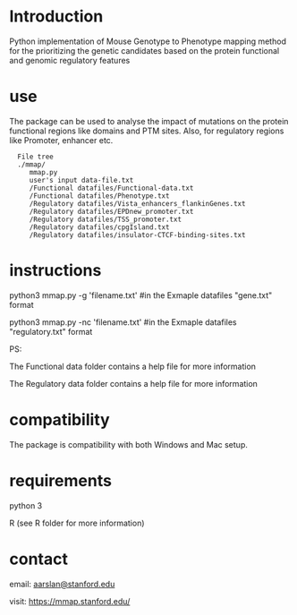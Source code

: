 # Introduction

   Python implementation of Mouse Genotype to Phenotype mapping method for the prioritizing the genetic candidates based on the protein functional and genomic regulatory features

# use

The package can be used to analyse the impact of mutations on the protein functional regions like domains and PTM sites. Also, for regulatory regions like  Promoter, enhancer etc.
    
      File tree
      ./mmap/
         mmap.py
         user's input data-file.txt
         /Functional datafiles/Functional-data.txt
         /Functional datafiles/Phenotype.txt
         /Regulatory datafiles/Vista_enhancers_flankinGenes.txt
         /Regulatory datafiles/EPDnew_promoter.txt
         /Regulatory datafiles/TSS_promoter.txt
         /Regulatory datafiles/cpgIsland.txt
         /Regulatory datafiles/insulator-CTCF-binding-sites.txt
            
   # instructions
   python3 mmap.py -g 'filename.txt' #in the Exmaple datafiles "gene.txt" format
   
   python3 mmap.py -nc 'filename.txt'  #in the Exmaple datafiles "regulatory.txt" format
   
   PS: 
   
   The Functional data folder contains a help file for more information
      
   The Regulatory data folder contains a help file for more information
         
# compatibility

 The package is compatibility with both Windows and Mac setup. 
    
# requirements

   python 3 
    
   R (see R folder for more information)

# contact

   email: aarslan@stanford.edu 
   
   visit: https://mmap.stanford.edu/
